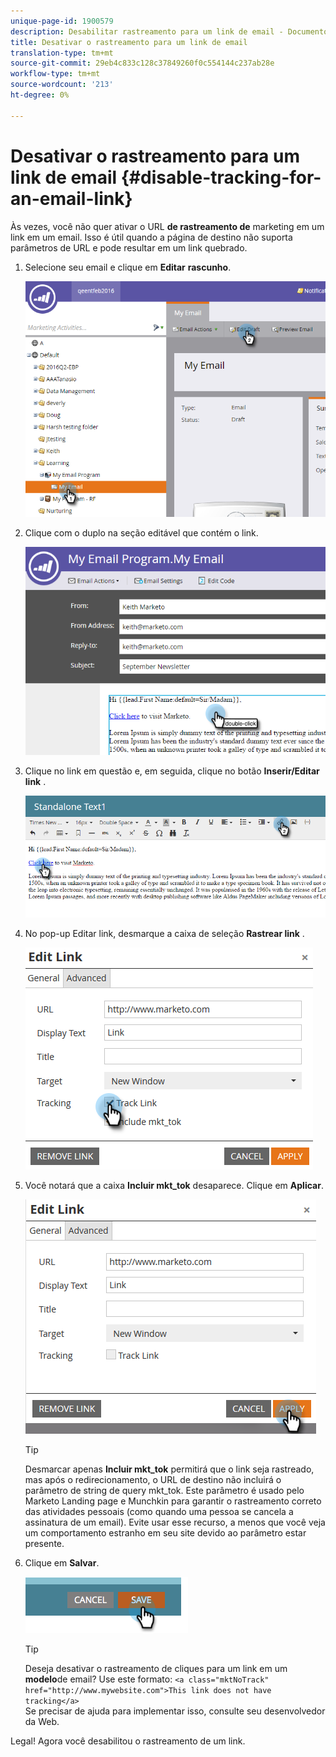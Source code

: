 ```yaml
---
unique-page-id: 1900579
description: Desabilitar rastreamento para um link de email - Documentos do Marketing - Documentação do produto
title: Desativar o rastreamento para um link de email
translation-type: tm+mt
source-git-commit: 29eb4c833c128c37849260f0c554144c237ab28e
workflow-type: tm+mt
source-wordcount: '213'
ht-degree: 0%

---
```



# Desativar o rastreamento para um link de email {#disable-tracking-for-an-email-link}

Às vezes, você não quer ativar o URL **de rastreamento de** marketing em um link em um email. Isso é útil quando a página de destino não suporta parâmetros de URL e pode resultar em um link quebrado.

1. Selecione seu email e clique em **Editar** **rascunho**.

   ![](assets/one-7.png)

1. Clique com o duplo na seção editável que contém o link.

   ![](assets/two-6.png)

1. Clique no link em questão e, em seguida, clique no botão **Inserir/Editar link** .

   ![](assets/three-6.png)

1. No pop-up Editar link, desmarque a caixa de seleção **Rastrear link** .

   ![](assets/four-4.png)

1. Você notará que a caixa **Incluir mkt_tok** desaparece. Clique em **Aplicar**.

   ![](assets/five-3.png)

   >[!TIP]
   >
   >Desmarcar apenas **Incluir mkt_tok** permitirá que o link seja rastreado, mas após o redirecionamento, o URL de destino não incluirá o parâmetro de string de query mkt_tok. Este parâmetro é usado pelo Marketo Landing page e Munchkin para garantir o rastreamento correto das atividades pessoais (como quando uma pessoa se cancela a assinatura de um email). Evite usar esse recurso, a menos que você veja um comportamento estranho em seu site devido ao parâmetro estar presente.

1. Clique em **Salvar**.

   ![](assets/image2014-9-17-22-3a25-3a20.png)

   >[!TIP]
   >
   >Deseja desativar o rastreamento de cliques para um link em um **modelo**de email? Use este formato:
   >`<a class="mktNoTrack" href="http://www.mywebsite.com">This link does not have tracking</a>`\
   >Se precisar de ajuda para implementar isso, consulte seu desenvolvedor da Web.

Legal! Agora você desabilitou o rastreamento de um link.
